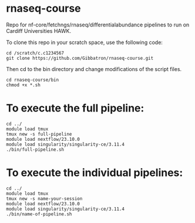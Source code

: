 # rnaseq-course
Repo for nf-core/fetchngs/rnaseq/differentialabundance pipelines to run on Cardiff Universities HAWK.


To clone this repo in your scratch space, use the following code:

```
cd /scratch/c.c1234567
git clone https://github.com/Gibbatron/rnaseq-course.git
```

Then cd to the bin directory and change modifications of the script files.
```
cd rnaseq-course/bin
chmod +x *.sh
```

# To execute the full pipeline:
```
cd ../
module load tmux
tmux new -s full-pipeline
module load nextflow/23.10.0
module load singularity/singularity-ce/3.11.4
./bin/full-pipeline.sh
```

# To execute the individual pipelines:
```
cd ../
module load tmux
tmux new -s name-your-session
module load nextflow/23.10.0
module load singularity/singularity-ce/3.11.4
./bin/name-of-pipeline.sh
```
